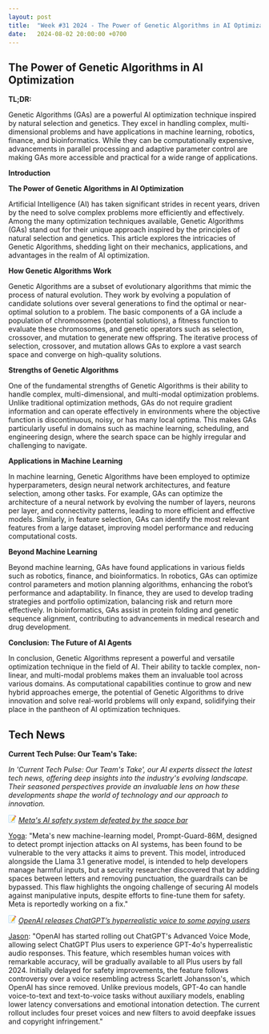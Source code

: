 ```yaml
---
layout: post
title:  "Week #31 2024 - The Power of Genetic Algorithms in AI Optimization"
date:   2024-08-02 20:00:00 +0700
---
```


## The Power of Genetic Algorithms in AI Optimization

**TL;DR:** 

Genetic Algorithms (GAs) are a powerful AI optimization technique inspired by natural selection and genetics. They excel in handling complex, multi-dimensional problems and have applications in machine learning, robotics, finance, and bioinformatics. While they can be computationally expensive, advancements in parallel processing and adaptive parameter control are making GAs more accessible and practical for a wide range of applications.


__Introduction__

**The Power of Genetic Algorithms in AI Optimization**

Artificial Intelligence (AI) has taken significant strides in recent years, driven by the need to solve complex problems more efficiently and effectively. Among the many optimization techniques available, Genetic Algorithms (GAs) stand out for their unique approach inspired by the principles of natural selection and genetics. This article explores the intricacies of Genetic Algorithms, shedding light on their mechanics, applications, and advantages in the realm of AI optimization.

**How Genetic Algorithms Work**

Genetic Algorithms are a subset of evolutionary algorithms that mimic the process of natural evolution. They work by evolving a population of candidate solutions over several generations to find the optimal or near-optimal solution to a problem. The basic components of a GA include a population of chromosomes (potential solutions), a fitness function to evaluate these chromosomes, and genetic operators such as selection, crossover, and mutation to generate new offspring. The iterative process of selection, crossover, and mutation allows GAs to explore a vast search space and converge on high-quality solutions.

**Strengths of Genetic Algorithms**

One of the fundamental strengths of Genetic Algorithms is their ability to handle complex, multi-dimensional, and multi-modal optimization problems. Unlike traditional optimization methods, GAs do not require gradient information and can operate effectively in environments where the objective function is discontinuous, noisy, or has many local optima. This makes GAs particularly useful in domains such as machine learning, scheduling, and engineering design, where the search space can be highly irregular and challenging to navigate.

**Applications in Machine Learning**

In machine learning, Genetic Algorithms have been employed to optimize hyperparameters, design neural network architectures, and feature selection, among other tasks. For example, GAs can optimize the architecture of a neural network by evolving the number of layers, neurons per layer, and connectivity patterns, leading to more efficient and effective models. Similarly, in feature selection, GAs can identify the most relevant features from a large dataset, improving model performance and reducing computational costs.

__Beyond Machine Learning__

Beyond machine learning, GAs have found applications in various fields such as robotics, finance, and bioinformatics. In robotics, GAs can optimize control parameters and motion planning algorithms, enhancing the robot’s performance and adaptability. In finance, they are used to develop trading strategies and portfolio optimization, balancing risk and return more effectively. In bioinformatics, GAs assist in protein folding and genetic sequence alignment, contributing to advancements in medical research and drug development.

__Conclusion: The Future of AI Agents__

In conclusion, Genetic Algorithms represent a powerful and versatile optimization technique in the field of AI. Their ability to tackle complex, non-linear, and multi-modal problems makes them an invaluable tool across various domains. As computational capabilities continue to grow and new hybrid approaches emerge, the potential of Genetic Algorithms to drive innovation and solve real-world problems will only expand, solidifying their place in the pantheon of AI optimization techniques.


## Tech News

__Current Tech Pulse: Our Team's Take:__

*In 'Current Tech Pulse: Our Team's Take', our AI experts dissect the latest tech news, offering deep insights into the industry's evolving landscape. Their seasoned perspectives provide an invaluable lens on how these developments shape the world of technology and our approach to innovation.*

![memo](/assets/images/memo16.png) *[Meta's AI safety system defeated by the space bar](https://www.cnbc.com/2024/07/18/openai-4o-mini-model-announced.html)*

[Yoga](https://www.linkedin.com/in/yogafaodiansyah/): "Meta's new machine-learning model, Prompt-Guard-86M, designed to detect prompt injection attacks on AI systems, has been found to be vulnerable to the very attacks it aims to prevent. This model, introduced alongside the Llama 3.1 generative model, is intended to help developers manage harmful inputs, but a security researcher discovered that by adding spaces between letters and removing punctuation, the guardrails can be bypassed. This flaw highlights the ongoing challenge of securing AI models against manipulative inputs, despite efforts to fine-tune them for safety. Meta is reportedly working on a fix."


![memo](/assets/images/memo16.png) *[OpenAI releases ChatGPT’s hyperrealistic voice to some paying users](https://techcrunch.com/2024/07/30/openai-releases-chatgpts-super-realistic-voice-feature/)*

[Jason](https://www.linkedin.com/in/jason-bengtson-b8a9a83b): "OpenAI has started rolling out ChatGPT's Advanced Voice Mode, allowing select ChatGPT Plus users to experience GPT-4o's hyperrealistic audio responses. This feature, which resembles human voices with remarkable accuracy, will be gradually available to all Plus users by fall 2024. Initially delayed for safety improvements, the feature follows controversy over a voice resembling actress Scarlett Johansson's, which OpenAI has since removed. Unlike previous models, GPT-4o can handle voice-to-text and text-to-voice tasks without auxiliary models, enabling lower latency conversations and emotional intonation detection. The current rollout includes four preset voices and new filters to avoid deepfake issues and copyright infringement."

